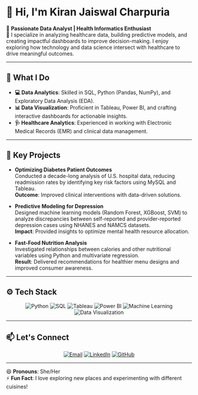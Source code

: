 # 👋 Hi, I'm **Kiran Jaiswal Charpuria**  

🌟 **Passionate Data Analyst | Health Informatics Enthusiast**  
🔬 I specialize in analyzing healthcare data, building predictive models, and creating impactful dashboards to improve decision-making. I enjoy exploring how technology and data science intersect with healthcare to drive meaningful outcomes.

---

## 🔧 **What I Do**
- **💻 Data Analytics**: Skilled in SQL, Python (Pandas, NumPy), and Exploratory Data Analysis (EDA).  
- **📊 Data Visualization**: Proficient in Tableau, Power BI, and crafting interactive dashboards for actionable insights.  
- **🩺 Healthcare Analytics**: Experienced in working with Electronic Medical Records (EMR) and clinical data management.  

---

## 🌟 **Key Projects**
- **Optimizing Diabetes Patient Outcomes**  
  Conducted a decade-long analysis of U.S. hospital data, reducing readmission rates by identifying key risk factors using MySQL and Tableau.  
  **Outcome**: Improved clinical interventions with data-driven solutions.  

- **Predictive Modeling for Depression**  
  Designed machine learning models (Random Forest, XGBoost, SVM) to analyze discrepancies between self-reported and provider-reported depression cases using NHANES and NAMCS datasets.  
  **Impact**: Provided insights to optimize mental health resource allocation.  

- **Fast-Food Nutrition Analysis**  
  Investigated relationships between calories and other nutritional variables using Python and multivariate regression.  
  **Result**: Delivered recommendations for healthier menu designs and improved consumer awareness.  

---

## ⚙️ **Tech Stack**

<div align="center">
  
![Python](https://img.shields.io/badge/-Python-3776AB?logo=python&logoColor=white&style=flat-square)
![SQL](https://img.shields.io/badge/-SQL-316192?logo=microsoft-sql-server&logoColor=white&style=flat-square)
![Tableau](https://img.shields.io/badge/-Tableau-E97627?logo=tableau&logoColor=white&style=flat-square)
![Power BI](https://img.shields.io/badge/-Power%20BI-F2C811?logo=power-bi&logoColor=black&style=flat-square)
![Machine Learning](https://img.shields.io/badge/-Machine%20Learning-102230?logo=scikit-learn&logoColor=white&style=flat-square)
![Data Visualization](https://img.shields.io/badge/-Data%20Visualization-3776AB?logo=databricks&logoColor=white&style=flat-square)

</div>

---

## 📫 **Let's Connect**

<div align="center">

[![Email](https://img.shields.io/badge/-Email-D14836?logo=gmail&logoColor=white&style=flat-square)](mailto:jaiswalkiran2718@gmail.com)
[![LinkedIn](https://img.shields.io/badge/-LinkedIn-0077B5?logo=linkedin&logoColor=white&style=flat-square)](https://linkedin.com/in/kiranj2706)
[![GitHub](https://img.shields.io/badge/-GitHub-181717?logo=github&logoColor=white&style=flat-square)](https://github.com/Kiranj27)

</div>

---

😄 **Pronouns**: She/Her  
⚡ **Fun Fact**: I love exploring new places and experimenting with different cuisines!  
